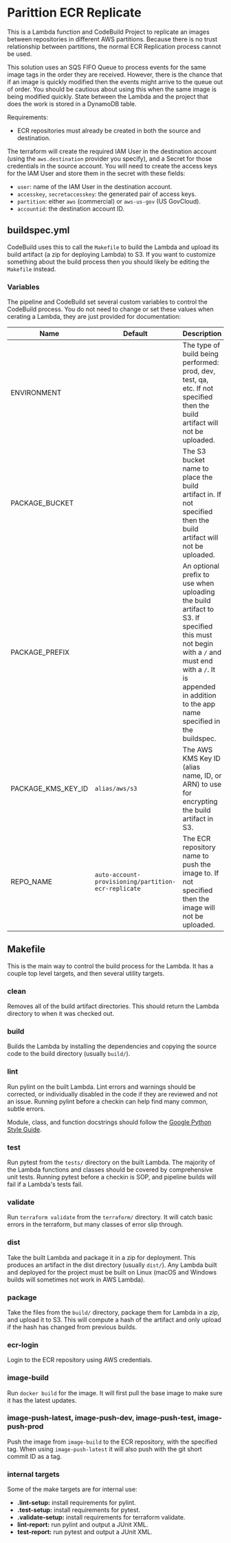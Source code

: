 # Parittion ECR Replicate

This is a Lambda function and CodeBuild Project to replicate an images between
repositories in different AWS partitions. Because there is no trust
relationship between partitions, the normal ECR Replication process cannot be
used.

This solution uses an SQS FIFO Queue to process events for the same image tags
in the order they are received. However, there is the chance that if an image
is quickly modified then the events might arrive to the queue out of order. You
should be cautious about using this when the same image is being modified
quickly. State between the Lambda and the project that does the work is stored
in a DynamoDB table.

Requirements:

- ECR repositories must already be created in both the source and destination.

The terraform will create the required IAM User in the destination account
(using the `aws.destination` provider you specify), and a Secret for those
credentials in the source account. You will need to create the access keys for
the IAM User and store them in the secret with these fields:

- `user`: name of the IAM User in the destination account.
- `accesskey`, `secretaccesskey`: the generated pair of access keys.
- `partition`: either `aws` (commercial) or `aws-us-gov` (US GovCloud).
- `accountid`: the destination account ID.

## buildspec.yml

CodeBuild uses this to call the `Makefile` to build the Lambda and upload its
build artifact (a zip for deploying Lambda) to S3. If you want to customize
something about the build process then you should likely be editing the
`Makefile` instead.

### Variables

The pipeline and CodeBuild set several custom variables to control the
CodeBuild process. You do not need to change or set these values when cerating
a Lambda, they are just provided for documentation:

| Name               | Default                                             | Description |
| ------------------ | --------------------------------------------------- | ----------- |
| ENVIRONMENT        |                                                     | The type of build being performed: prod, dev, test, qa, etc. If not specified then the build artifact will not be uploaded. |
| PACKAGE_BUCKET     |                                                     | The S3 bucket name to place the build artifact in. If not specified then the build artifact will not be uploaded. |
| PACKAGE_PREFIX     |                                                     | An optional prefix to use when uploading the build artifact to S3. If specified this must not begin with a `/` and must end with a `/`. It is appended in addition to the app name specified in the buildspec. |
| PACKAGE_KMS_KEY_ID | `alias/aws/s3`                                      | The AWS KMS Key ID (alias name, ID, or ARN) to use for encrypting the build artifact in S3. |
| REPO_NAME          | `auto-account-provisioning/partition-ecr-replicate` | The ECR repository name to push the image to. If not specified then the image will not be uploaded. |

## Makefile

This is the main way to control the build process for the Lambda. It has a
couple top level targets, and then several utility targets.

### clean

Removes all of the build artifact directories. This should return the Lambda
directory to when it was checked out.

### build

Builds the Lambda by installing the dependencies and copying the source code
to the build directory (usually `build/`).

### lint

Run pylint on the built Lambda. Lint errors and warnings should be corrected,
or individually disabled in the code if they are reviewed and not an issue.
Running pylint before a checkin can help find many common, subtle errors.

Module, class, and function docstrings should follow the
[Google Python Style Guide](https://google.github.io/styleguide/pyguide.html#s3.8-comments-and-docstrings).

### test

Run pytest from the `tests/` directory on the built Lambda. The majority of
the Lambda functions and classes should be covered by comprehensive unit tests.
Running pytest before a checkin is SOP, and pipeline builds will fail if a
Lambda's tests fail.

### validate

Run `terraform validate` from the `terraform/` directory. It will catch basic
errors in the terraform, but many classes of error slip through.

### dist

Take the built Lambda and package it in a zip for deployment. This produces an
artifact in the dist directory (usually `dist/`). Any Lambda built and deployed
for the project must be built on Linux (macOS and Windows builds will sometimes
not work in AWS Lambda).

### package

Take the files from the `build/` directory, package them for Lambda in a zip,
and upload it to S3. This will compute a hash of the artifact and only upload
if the hash has changed from previous builds.

### ecr-login

Login to the ECR repository using AWS credentials.

### image-build

Run `docker build` for the image. It will first pull the base image to make
sure it has the latest updates.

### image-push-latest, image-push-dev, image-push-test, image-push-prod

Push the image from `image-build` to the ECR repository, with the specified
tag. When using `image-push-latest` it will also push with the git short commit
ID as a tag.

### internal targets

Some of the make targets are for internal use:

- **.lint-setup:** install requirements for pylint.
- **.test-setup:** install requirements for pytest.
- **.validate-setup:** install requirements for terraform validate.
- **lint-report:** run pylint and output a JUnit XML.
- **test-report:** run pytest and output a JUnit XML.